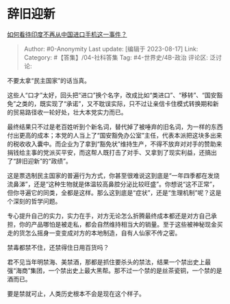 # 辞旧迎新
[如何看待印度不再从中国进口手机这一事件？](https://www.zhihu.com/question/617528351/answer/3169407176)

> Author: #0-Anonymity
> Last update: [编辑于 2023-08-17]
> Link:
> Category: #【答集】/04-社科答集
> Tag: #4-世界史/4B-政治
> 评论区:
> 泛讨论:

不要太拿“民主国家”的话当真。

这些人“口才”太好，回头把“进口”换个名字，改成比如“类进口”、“移转”、“国安豁免”之类的，既实现了“承诺”，又不耽误实际，只不过让亲信卡住模式转换期和新的贸易路径收一轮好处，壮大本党实力而已。

最终结果只不过是老百姓听到个新名词，替代掉了被唾弃的旧名词，为一样的东西付出更高的成本；本党的人当上了“国安豁免办公室”主任，代表本派把这块多出来的税收收入囊中。而企业为了拿到“豁免状”维持生产，不得不放弃对对手的赞助来捐钱给主事的党派买平安，而这帮人既打击了对手、又拿到了现实利益，还搞出了“辞旧迎新”的“政绩”。

这是票选制民主国家的普遍行为方式，你甚至很难说这到底是“一年四季都在发烧流鼻涕”，还是“这种生物就是体温较高鼻腔分泌比较旺盛”。你想说“这不正常”，但你寻遍它的同类，全都是这样。那么这到底是“症状”，还是“生理机制”呢？这是个深刻的哲学问题。

专心提升自己的实力，实力在手，对方无论怎么折腾最终成本都还是对方自己承担，你的产品哪怕是被走私，都会自然维持相当大的销量。至于这些被神秘现金买走的货怎么摇身一变变成对方的本地制造，自有人仙家不传之密。

禁毒都禁不住，还禁得住日用百货吗？

君不见当年明禁海、美禁酒，那都是抓住要杀头的禁法，结果一个禁出史上最强“海商”集团，一个禁出史上最大黑帮。那不过一个禁的是丝茶瓷铜，一个禁的是酒而已。

要是禁就可止，人类历史根本不会是现在这个样子。
